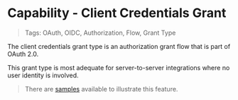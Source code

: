 # Capability - Client Credentials Grant

> Tags: OAuth, OIDC, Authorization, Flow, Grant Type

The client credentials grant type is an authorization grant flow that is part of OAuth 2.0.

This grant type is most adequate for server-to-server integrations where no user identity is involved.

> There are [samples](../samples/README.md) available to illustrate this feature.
